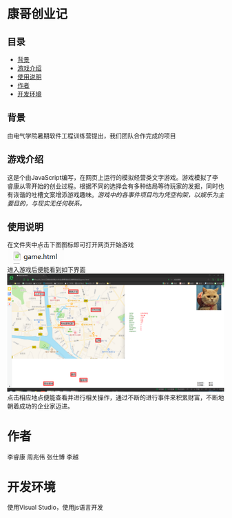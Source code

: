 # **康哥创业记**
## 目录  
* [背景](#背景)  
* [游戏介绍](#游戏介绍)  
* [使用说明](#使用说明)  
* [作者](#作者)
* [开发环境](#开发环境)


## 背景  
由电气学院暑期软件工程训练营提出，我们团队合作完成的项目

## 游戏介绍    
这是个由JavaScript编写，在网页上运行的模拟经营类文字游戏。游戏模拟了李睿康从零开始的创业过程。根据不同的选择会有多种结局等待玩家的发掘，同时也有诙谐的吐槽文案增添游戏趣味。*游戏中的各事件项目均为凭空构架，以娱乐为主要目的，与现实无任何联系。*

## 使用说明 
在文件夹中点击下图图标即可打开网页开始游戏  
!["jinru.png"](jinru.png)   
进入游戏后便能看到如下界面  
![](start.png)  
点击相应地点便能查看并进行相关操作，通过不断的进行事件来积累财富，不断地朝着成功的企业家迈进。

# 作者
李睿康  周兆伟  张仕博  李越
# 开发环境
使用Visual Studio，使用js语言开发

